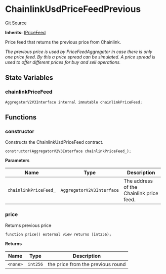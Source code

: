# ChainlinkUsdPriceFeedPrevious
[Git Source](https://github.com/solidant/unlimited-contracts/blob/06933827b140eb30ab8723aa85a9cdce2333525a/src/price-feed/ChainlinkUsdPriceFeedPrevious.sol)

**Inherits:**
[IPriceFeed](/src/interfaces/IPriceFeed.sol/contract.IPriceFeed.md)

Price feed that returns the previous price from Chainlink.

*The previous price is used by PriceFeedAggregator in case there is only one price feed. By this a price spread
can be simulated. A price spread is used to offer different prices for buy and sell operations.*


## State Variables
### chainlinkPriceFeed

```solidity
AggregatorV2V3Interface internal immutable chainlinkPriceFeed;
```


## Functions
### constructor

Constructs the ChainlinkUsdPriceFeed contract.


```solidity
constructor(AggregatorV2V3Interface chainlinkPriceFeed_);
```
**Parameters**

|Name|Type|Description|
|----|----|-----------|
|`chainlinkPriceFeed_`|`AggregatorV2V3Interface`|The address of the Chainlink price feed.|


### price

Returns previous price


```solidity
function price() external view returns (int256);
```
**Returns**

|Name|Type|Description|
|----|----|-----------|
|`<none>`|`int256`|the price from the previous round|


